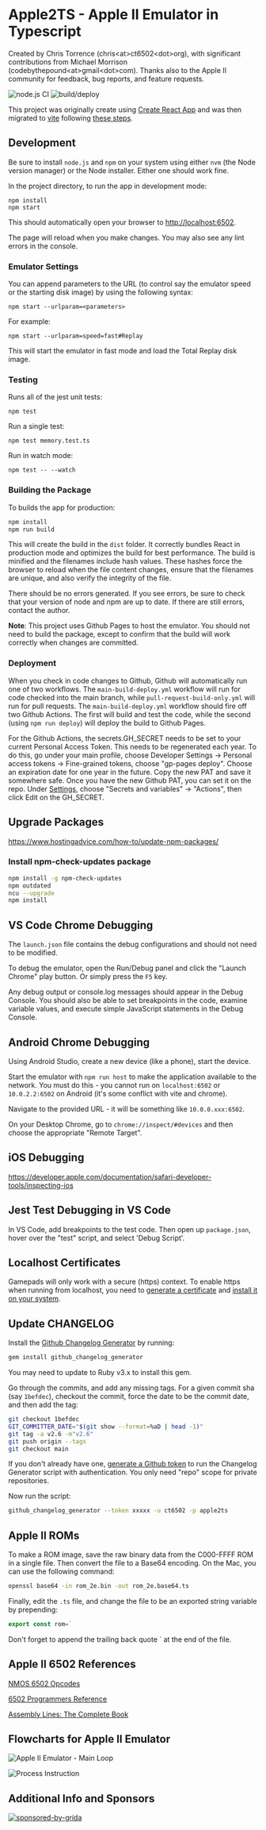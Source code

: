 # Apple2TS - Apple II Emulator in Typescript

Created by Chris Torrence (chris&lt;at&gt;ct6502&lt;dot&gt;org), with significant contributions from Michael Morrison (codebythepound&lt;at&gt;gmail&lt;dot&gt;com). Thanks also to the Apple II community for feedback, bug reports, and feature requests.

![node.js CI](https://github.com/ct6502/apple2ts/actions/workflows/main-build-deploy.yml/badge.svg)
![build/deploy](https://github.com/chris-torrence/apple2ts/actions/workflows/pages/pages-build-deployment/badge.svg)

This project was originally create using [Create React App](https://github.com/facebook/create-react-app) and was then migrated to [vite](https://vitejs.dev/guide/) following [these steps](https://darekkay.com/blog/create-react-app-to-vite/).

## Development

Be sure to install `node.js` and `npm` on your system using either `nvm` (the Node version manager) or the Node installer. Either one should work fine.

In the project directory, to run the app in development mode:

```
npm install
npm start
```

This should automatically open your browser to [http://localhost:6502](http://localhost:6502).

The page will reload when you make changes. You may also see any lint errors in the console.

### Emulator Settings

You can append parameters to the URL (to control say the emulator speed or the starting disk image) by using the following syntax:

`npm start --urlparam=<parameters>`

For example:

`npm start --urlparam=speed=fast#Replay`

This will start the emulator in fast mode and load the Total Replay disk image.

### Testing

Runs all of the jest unit tests:

`npm test`

Run a single test:

`npm test memory.test.ts`

Run in watch mode:

`npm test -- --watch`

### Building the Package

To builds the app for production:

```sh
npm install
npm run build
```

This will create the build in the `dist` folder.
It correctly bundles React in production mode and optimizes the build for best performance. The build is minified and the filenames include hash values. These hashes force the browser to reload when the file content changes, ensure that the filenames are unique, and also verify the integrity of the file.

There should be no errors generated. If you see errors, be sure to check that your version of node and npm are up to date. If there are still errors, contact the author.

**Note**: This project uses Github Pages to host the emulator. You should not need to build the package, except to confirm that the build will work correctly when changes are committed.

### Deployment

When you check in code changes to Github, Github will automatically run one of two workflows. The `main-build-deploy.yml` workflow will run for code checked into the main branch, while `pull-request-build-only.yml` will run for pull requests. The `main-build-deploy.yml` workflow should fire off two Github Actions. The first will build and test the code, while the second (using `npm run deploy`) will deploy the build to Github Pages.

For the Github Actions, the secrets.GH_SECRET needs to be set to your current Personal Access Token. This needs to be regenerated each year. To do this, go under your main profile, choose Developer Settings -> Personal access tokens -> Fine-grained tokens, choose "gp-pages deploy". Choose an expiration date for one year in the future. Copy the new PAT and save it somewhere safe. Once you have the new Github PAT, you can set it on the repo. Under [Settings](https://github.com/ct6502/apple2ts/settings), choose "Secrets and variables" -> "Actions", then click Edit on the GH_SECRET.

## Upgrade Packages

<https://www.hostingadvice.com/how-to/update-npm-packages/>

### Install npm-check-updates package

```sh
npm install -g npm-check-updates
npm outdated
ncu --upgrade
npm install
```

## VS Code Chrome Debugging

The `launch.json` file contains the debug configurations and should not need to be modified.

To debug the emulator, open the Run/Debug panel and click the "Launch Chrome" play button. Or simply press the `F5` key.

Any debug output or console.log messages should appear in the Debug Console. You should also be able to set breakpoints in the code, examine variable values, and execute simple JavaScript statements in the Debug Console.

## Android Chrome Debugging

Using Android Studio, create a new device (like a phone), start the device.

Start the emulator with `npm run host` to make the application available to the network. You must do this - you cannot run on `localhost:6502` or `10.0.2.2:6502` on Android (it's some conflict with vite and chrome).

Navigate to the provided URL - it will be something like `10.0.0.xxx:6502`.

On your Desktop Chrome, go to `chrome://inspect/#devices` and then choose the appropriate "Remote Target".

## iOS Debugging

<https://developer.apple.com/documentation/safari-developer-tools/inspecting-ios>

## Jest Test Debugging in VS Code

In VS Code, add breakpoints to the test code. Then open up `package.json`, hover over
the "test" script, and select 'Debug Script'.

## Localhost Certificates

Gamepads will only work with a secure (https) context.
To enable https when running from localhost, you need to [generate a
certificate](https://flaviocopes.com/react-how-to-configure-https-localhost/)
and [install it on your system](https://flaviocopes.com/macos-install-ssl-local/).

## Update CHANGELOG

Install the [Github Changelog Generator](https://github.com/github-changelog-generator/github-changelog-generator) by running:

```sh
gem install github_changelog_generator
```

You may need to update to Ruby v3.x to install this gem.

Go through the commits, and add any missing tags. For a given commit sha (say `1befdec`), checkout the commit, force the date to be the commit date, and then add the tag:

```sh
git checkout 1befdec
GIT_COMMITTER_DATE="$(git show --format=%aD | head -1)"
git tag -a v2.6 -m"v2.6"
git push origin --tags
git checkout main
```

If you don't already have one, [generate a Github token](https://github.com/settings/tokens/new?description=GitHub%20Changelog%20Generator%20token) to run the Changelog Generator script with authentication. You only need "repo" scope for private repositories.

Now run the script:

```sh
github_changelog_generator --token xxxxx -u ct6502 -p apple2ts
```

## Apple II ROMs

To make a ROM image, save the raw binary data from the C000-FFFF ROM in a single file.
Then convert the file to a Base64 encoding. On the Mac, you can use the following command:

```sh
openssl base64 -in rom_2e.bin -out rom_2e.base64.ts
```

Finally, edit the `.ts` file, and change the file to be an exported string variable by prepending:

```ts
export const rom=`
```

Don't forget to append the trailing back quote ` at the end of the file.

## Apple II 6502 References

[NMOS 6502 Opcodes](http://www.6502.org/tutorials/6502opcodes.html)

[6502 Programmers Reference](https://www.csh.rit.edu/~moffitt/docs/6502.html)

[Assembly Lines: The Complete Book](https://archive.org/details/AssemblyLinesCompleteWagner)

## Flowcharts for Apple II Emulator

![Apple II Emulator - Main Loop](images/Apple%20II%20Emulator%20-%20Main%20Loop.png)

![Process Instruction](images/Process%20Instruction.png)

## Additional Info and Sponsors

[![sponsored-by-grida](https://s3.us-west-1.amazonaws.com/brand.grida.co/badges-for-github/sponsored-by-grida-oss-program.png)](https://grida.co)
